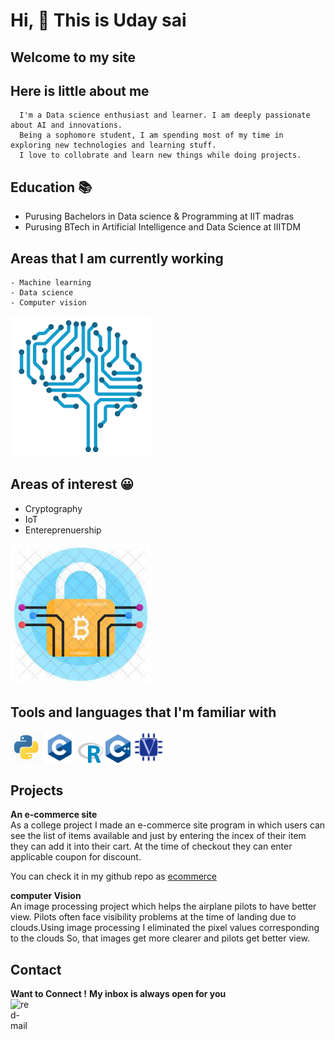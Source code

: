 # Hi, 👋 This is Uday sai
## Welcome to my site
## Here is little about me
      I'm a Data science enthusiast and learner. I am deeply passionate about AI and innovations.
      Being a sophomore student, I am spending most of my time in exploring new technologies and learning stuff.
      I love to collobrate and learn new things while doing projects.

## Education 📚
   - Purusing Bachelors in Data science & Programming at IIT madras
   - Purusing BTech in Artificial Intelligence and Data Science at IIITDM
   
## Areas that I am currently working 
    - Machine learning
    - Data science
    - Computer vision
![](/images/mle.png)

## Areas of interest 😀
 - Cryptography
 - IoT
 - Entereprenuership
 
![](/images/crp.jpg)

## Tools and languages that I'm familiar with
<img src="/images/pyt.jpg"  width="50"/>  <img src="/images/cp.jpg"  width="50"/> <img src="/images/rpic.png"  width="40"/> <img src="/images/cppa.png"  width="40"/>
<img src="/images/ve.png"  width="50"/>
   

## Projects


  
  **An e-commerce site**\
     As a college project I made an e-commerce site program in which users can see the list of items available and just by entering the incex of their item they can add it into
      their cart. At the time of checkout they can enter applicable coupon for discount.
      
   You can check it in my github repo as [ecommerce](https://github.com/udayiitm/ecommerce)
      
      
  
   **computer Vision**\
  An image processing project which helps the airplane pilots to have better view. Pilots often face visibility problems at the time of landing due to clouds.Using image processing I eliminated the pixel values corresponding to the clouds So, that images get more clearer and pilots get better view.
  
  
  
## Contact
**Want to Connect !**
**My inbox is always open for you** \
<a href="mailto:21f1003798@student.onlinedegree.iitm.ac.in"><img align="left" width="35px" src="https://i.ibb.co/827XzWZ/red-mail.png" alt="red-mail" border="0"></a>
<br>
